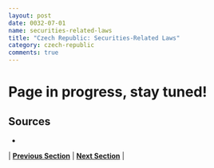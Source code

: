 ```yaml
---
layout: post
date: 0032-07-01
name: securities-related-laws
title: "Czech Republic: Securities-Related Laws"
category: czech-republic
comments: true
---
```


# Page in progress, stay tuned!

Sources 
--- 
- 


| **[Previous Section](https://neo-project.github.io/global-blockchain-compliance-hub//czech-republic/czech-republic-laws-token-sales.html)** | **[Next Section](https://neo-project.github.io/global-blockchain-compliance-hub//czech-republic/czech-republic-privacy-and-data-protection.html)** |
